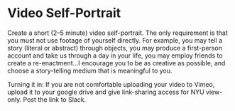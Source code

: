 # Video Self-Portrait 

Create a short (2–5 minute) video self-portrait. The only requirement is that you must not use footage of yourself directly. For example, you may tell a story (literal or abstract) through objects, you may produce a first-person account and take us through a day in your life, you may employ friends to create a re-enactment...I encourage you to be as creative as possible, and choose a story-telling medium that is meaningful to you.    

Turning it in: If you are not comfortable uploading your video to Vimeo, upload it to your google drive and give link-sharing access for NYU view-only. Post the link to Slack. 
